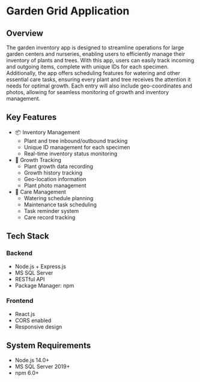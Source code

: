 # Garden Grid Application

## Overview

The garden inventory app is designed to streamline operations for large garden centers and nurseries, enabling users to efficiently manage their inventory of
plants and trees. With this app, users can easily track incoming and outgoing items, complete with unique IDs for each specimen. Additionally, the app offers
scheduling features for watering and other essential care tasks, ensuring every plant and tree receives the attention it needs for optimal growth. Each entry
will also include geo-coordinates and photos, allowing for seamless monitoring of growth and inventory management.

## Key Features

- 📦 Inventory Management
  - Plant and tree inbound/outbound tracking
  - Unique ID management for each specimen
  - Real-time inventory status monitoring
- 🌱 Growth Tracking
  - Plant growth data recording
  - Growth history tracking
  - Geo-location information
  - Plant photo management
- 🚿 Care Management
  - Watering schedule planning
  - Maintenance task scheduling
  - Task reminder system
  - Care record tracking

## Tech Stack

### Backend

- Node.js + Express.js
- MS SQL Server
- RESTful API
- Package Manager: npm

### Frontend

- React.js
- CORS enabled
- Responsive design

## System Requirements

- Node.js 14.0+
- MS SQL Server 2019+
- npm 6.0+
